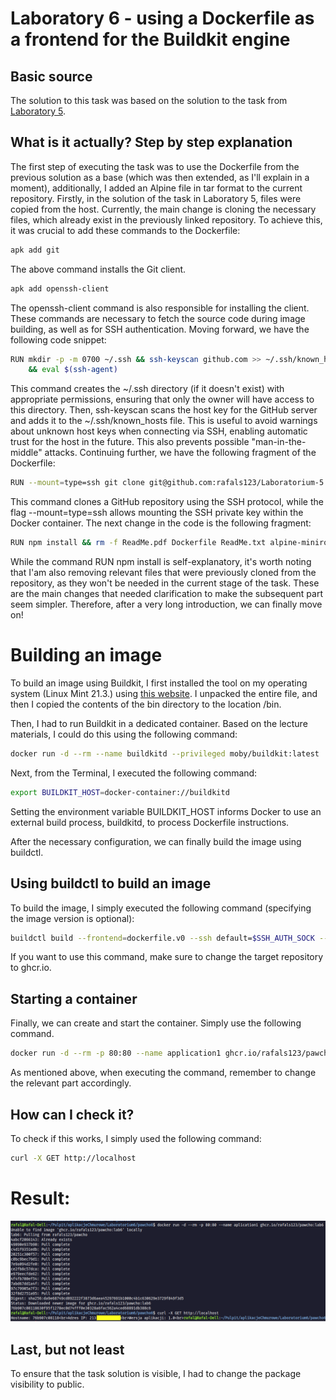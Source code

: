 # Laboratory 6 - using a Dockerfile as a frontend for the Buildkit engine

## Basic source
The solution to this task was based on the solution to the task from [Laboratory 5](https://github.com/rafals123/Laboratorium-5).

## What is it actually? Step by step explanation
The first step of executing the task was to use the Dockerfile from the previous solution as a base (which was then extended, as I'll explain in a moment), additionally, I added an Alpine file in tar format to the current repository. Firstly, in the solution of the task in Laboratory 5, files were copied from the host. Currently, the main change is cloning the necessary files, which already exist in the previously linked repository. To achieve this, it was crucial to add these commands to the Dockerfile:

```bash
apk add git
```
The above command installs the Git client.

```bash
apk add openssh-client
```
The openssh-client command is also responsible for installing the client.
These commands are necessary to fetch the source code during image building, as well as for SSH authentication.
Moving forward, we have the following code snippet:

```bash
RUN mkdir -p -m 0700 ~/.ssh && ssh-keyscan github.com >> ~/.ssh/known_hosts \
    && eval $(ssh-agent)
```

This command creates the ~/.ssh directory (if it doesn't exist) with appropriate permissions, ensuring that only the owner will have access to this directory. Then, ssh-keyscan scans the host key for the GitHub server and adds it to the ~/.ssh/known_hosts file. This is useful to avoid warnings about unknown host keys when connecting via SSH, enabling automatic trust for the host in the future. This also prevents possible "man-in-the-middle" attacks.
Continuing further, we have the following fragment of the Dockerfile:

```bash
RUN --mount=type=ssh git clone git@github.com:rafals123/Laboratorium-5.git
```
This command clones a GitHub repository using the SSH protocol, while the flag --mount=type=ssh allows mounting the SSH private key within the Docker container.
The next change in the code is the following fragment:
```bash
RUN npm install && rm -f ReadMe.pdf Dockerfile ReadMe.txt alpine-minirootfs-3.19.1-x86_64.tar
```
While the command RUN npm install is self-explanatory, it's worth noting that I'am also removing relevant files that were previously cloned from the repository, as they won't be needed in the current stage of the task.
These are the main changes that needed clarification to make the subsequent part seem simpler. Therefore, after a very long introduction, we can finally move on!

# Building an image
To build an image using Buildkit, I first installed the tool on my operating system (Linux Mint 21.3.) using [this website](https://github.com/moby/buildkit/releases/tag/v0.13.1).
I unpacked the entire file, and then I copied the contents of the bin directory to the location /bin.

Then, I had to run Buildkit in a dedicated container. Based on the lecture materials, I could do this using the following command:

```bash
docker run -d --rm --name buildkitd --privileged moby/buildkit:latest
```
Next, from the Terminal, I executed the following command:

```bash
export BUILDKIT_HOST=docker-container://buildkitd
```
Setting the environment variable BUILDKIT_HOST informs Docker to use an external build process, buildkitd, to process Dockerfile instructions.

After the necessary configuration, we can finally build the image using buildctl.

## Using buildctl to build an image
To build the image, I simply executed the following command (specifying the image version is optional):
```bash
buildctl build --frontend=dockerfile.v0 --ssh default=$SSH_AUTH_SOCK --local context=. --local dockerfile=. --opt build-arg:VERSION=1.0 --output type=image,name=ghcr.io/rafals123/pawcho:lab6,push=true
```
If you want to use this command, make sure to change the target repository to ghcr.io.

## Starting a container
Finally, we can create and start the container. Simply use the following command.


```bash
docker run -d --rm -p 80:80 --name application1 ghcr.io/rafals123/pawcho:lab6
```
As mentioned above, when executing the command, remember to change the relevant part accordingly.


## How can I check it?
To check if this works, I simply used the following command:

```bash
curl -X GET http://localhost
```

# Result:

![Screenshot](./result.png)

## Last, but not least

To ensure that the task solution is visible, I had to change the package visibility to public.

